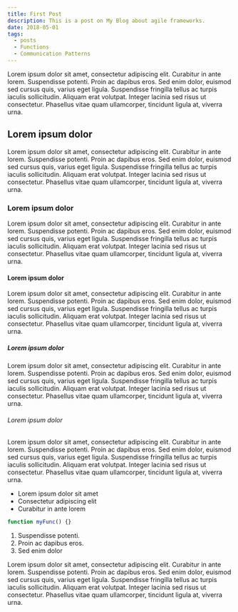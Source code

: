 ```yaml
---
title: First Post
description: This is a post on My Blog about agile frameworks.
date: 2018-05-01
tags:
  - posts
  - Functions
  - Communication Patterns
---
```


Lorem ipsum dolor sit amet, consectetur adipiscing elit. Curabitur in ante lorem. Suspendisse potenti. Proin ac dapibus eros. Sed enim dolor, euismod sed cursus quis, varius eget ligula. Suspendisse fringilla tellus ac turpis iaculis sollicitudin. Aliquam erat volutpat. Integer lacinia sed risus ut consectetur. Phasellus vitae quam ullamcorper, tincidunt ligula at, viverra urna.

## Lorem ipsum dolor

Lorem ipsum dolor sit amet, consectetur adipiscing elit. Curabitur in ante lorem. Suspendisse potenti. Proin ac dapibus eros. Sed enim dolor, euismod sed cursus quis, varius eget ligula. Suspendisse fringilla tellus ac turpis iaculis sollicitudin. Aliquam erat volutpat. Integer lacinia sed risus ut consectetur. Phasellus vitae quam ullamcorper, tincidunt ligula at, viverra urna.

### Lorem ipsum dolor

Lorem ipsum dolor sit amet, consectetur adipiscing elit. Curabitur in ante lorem. Suspendisse potenti. Proin ac dapibus eros. Sed enim dolor, euismod sed cursus quis, varius eget ligula. Suspendisse fringilla tellus ac turpis iaculis sollicitudin. Aliquam erat volutpat. Integer lacinia sed risus ut consectetur. Phasellus vitae quam ullamcorper, tincidunt ligula at, viverra urna.

#### Lorem ipsum dolor

Lorem ipsum dolor sit amet, consectetur adipiscing elit. Curabitur in ante lorem. Suspendisse potenti. Proin ac dapibus eros. Sed enim dolor, euismod sed cursus quis, varius eget ligula. Suspendisse fringilla tellus ac turpis iaculis sollicitudin. Aliquam erat volutpat. Integer lacinia sed risus ut consectetur. Phasellus vitae quam ullamcorper, tincidunt ligula at, viverra urna.

##### Lorem ipsum dolor

Lorem ipsum dolor sit amet, consectetur adipiscing elit. Curabitur in ante lorem. Suspendisse potenti. Proin ac dapibus eros. Sed enim dolor, euismod sed cursus quis, varius eget ligula. Suspendisse fringilla tellus ac turpis iaculis sollicitudin. Aliquam erat volutpat. Integer lacinia sed risus ut consectetur. Phasellus vitae quam ullamcorper, tincidunt ligula at, viverra urna.

###### Lorem ipsum dolor

Lorem ipsum dolor sit amet, consectetur adipiscing elit. Curabitur in ante lorem. Suspendisse potenti. Proin ac dapibus eros. Sed enim dolor, euismod sed cursus quis, varius eget ligula. Suspendisse fringilla tellus ac turpis iaculis sollicitudin. Aliquam erat volutpat. Integer lacinia sed risus ut consectetur. Phasellus vitae quam ullamcorper, tincidunt ligula at, viverra urna.

 * Lorem ipsum dolor sit amet
 * Consectetur adipiscing elit
 * Curabitur in ante lorem

```js
function myFunc() {}
```

 1. Suspendisse potenti.
 2. Proin ac dapibus eros.
 3. Sed enim dolor

 Lorem ipsum dolor sit amet, consectetur adipiscing elit. Curabitur in ante lorem. Suspendisse potenti. Proin ac dapibus eros. Sed enim dolor, euismod sed cursus quis, varius eget ligula. Suspendisse fringilla tellus ac turpis iaculis sollicitudin. Aliquam erat volutpat. Integer lacinia sed risus ut consectetur. Phasellus vitae quam ullamcorper, tincidunt ligula at, viverra urna.
